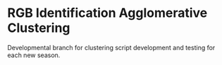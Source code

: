 # RGB Identification Agglomerative Clustering

Developmental branch for clustering script development and testing for each new season.



